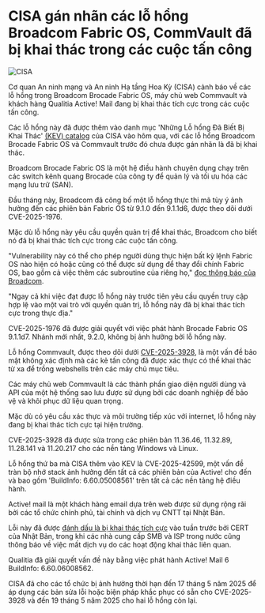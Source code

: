 # CISA gán nhãn các lỗ hổng Broadcom Fabric OS, CommVault đã bị khai thác trong các cuộc tấn công

![CISA](https://www.bleepstatic.com/content/hl-images/2021/12/14/CISA.jpg)

Cơ quan An ninh mạng và An ninh Hạ tầng Hoa Kỳ (CISA) cảnh báo về các lỗ hổng trong Broadcom Brocade Fabric OS, máy chủ web Commvault và khách hàng Qualitia Active! Mail đang bị khai thác tích cực trong các cuộc tấn công.

Các lỗ hổng này đã được thêm vào danh mục 'Những Lỗ hổng Đã Biết Bị Khai Thác' [(KEV) catalog](https://www.cisa.gov/known-exploited-vulnerabilities-catalog) của CISA vào hôm qua, với các lỗ hổng Broadcom Brocade Fabric OS và Commvault trước đó chưa được gán nhãn là đã bị khai thác.

Broadcom Brocade Fabric OS là một hệ điều hành chuyên dụng chạy trên các switch kênh quang Brocade của công ty để quản lý và tối ưu hóa các mạng lưu trữ (SAN).

Đầu tháng này, Broadcom đã công bố một lỗ hổng thực thi mã tùy ý ảnh hưởng đến các phiên bản Fabric OS từ 9.1.0 đến 9.1.1d6, được theo dõi dưới CVE-2025-1976.

Mặc dù lỗ hổng này yêu cầu quyền quản trị để khai thác, Broadcom cho biết nó đã bị khai thác tích cực trong các cuộc tấn công.

"Vulnerability này có thể cho phép người dùng thực hiện bất kỳ lệnh Fabric OS nào hiện có hoặc cũng có thể được sử dụng để thay đổi chính Fabric OS, bao gồm cả việc thêm các subroutine của riêng họ," [đọc thông báo của Broadcom](https://support.broadcom.com/web/ecx/support-content-notification/-/external/content/SecurityAdvisories/0/25602).

"Ngay cả khi việc đạt được lỗ hổng này trước tiên yêu cầu quyền truy cập hợp lệ vào một vai trò với quyền quản trị, lỗ hổng này đã bị khai thác tích cực trong thực địa."

CVE-2025-1976 đã được giải quyết với việc phát hành Brocade Fabric OS 9.1.1d7\. Nhánh mới nhất, 9.2.0, không bị ảnh hưởng bởi lỗ hổng này.

Lỗ hổng Commvault, được theo dõi dưới [CVE-2025-3928](http://documentation.commvault.com/securityadvisories/CV%5F2025%5F03%5F1.html), là một vấn đề bảo mật không xác định mà các kẻ tấn công đã được xác thực có thể khai thác từ xa để trồng webshells trên các máy chủ mục tiêu.

Các máy chủ web Commvault là các thành phần giao diện người dùng và API của một hệ thống sao lưu được sử dụng bởi các doanh nghiệp để bảo vệ và khôi phục dữ liệu quan trọng.

Mặc dù có yêu cầu xác thực và môi trường tiếp xúc với internet, lỗ hổng này đang bị khai thác tích cực tại hiện trường.

CVE-2025-3928 đã được sửa trong các phiên bản 11.36.46, 11.32.89, 11.28.141 và 11.20.217 cho các nền tảng Windows và Linux.

Lỗ hổng thứ ba mà CISA thêm vào KEV là CVE-2025-42599, một vấn đề tràn bộ nhớ stack ảnh hưởng đến tất cả các phiên bản của Active! cho đến và bao gồm 'BuildInfo: 6.60.05008561' trên tất cả các nền tảng hệ điều hành.

Active! mail là một khách hàng email dựa trên web được sử dụng rộng rãi bởi các tổ chức chính phủ, tài chính và dịch vụ CNTT tại Nhật Bản.

Lỗi này đã được [đánh dấu là bị khai thác tích cực](https://www.bleepingcomputer.com/news/security/active-mail-rce-flaw-exploited-in-attacks-on-japanese-orgs/) vào tuần trước bởi CERT của Nhật Bản, trong khi các nhà cung cấp SMB và ISP trong nước cũng thông báo về việc mất dịch vụ do các hoạt động khai thác liên quan.

Qualitia đã giải quyết vấn đề này bằng việc phát hành Active! Mail 6 BuildInfo: 6.60.06008562.

CISA đã cho các tổ chức bị ảnh hưởng thời hạn đến 17 tháng 5 năm 2025 để áp dụng các bản sửa lỗi hoặc biện pháp khắc phục có sẵn cho CVE-2025-3928 và đến 19 tháng 5 năm 2025 cho hai lỗ hổng còn lại.